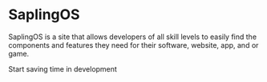 # SaplingOS
SaplingOS is a site that allows developers of all skill levels to easily find the components and features they need for their software, website, app, and or game.

Start saving time in development
